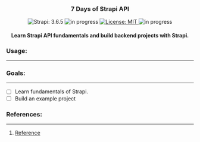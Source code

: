 <h3 align="center">
	7 Days of Strapi API
</h3>

<!-- badges -->
<p align="center">

<!-- language -->
<img src="https://img.shields.io/badge/Strapi-3.6.5-purple" alt="Strapi: 3.6.5">

<!-- inprogress or completed -->
<!-- <img src="https://img.shields.io/badge/-completed-green" alt="completed"> -->
	
<!-- inprogress or completed -->
<img src="https://img.shields.io/badge/-in%20progress-red" alt="in progress">
	
<!-- licence -->
<a href="https://github.com/ftamur/iOSPencilKitDrawApp/blob/main/LICENSE">
<img src="https://img.shields.io/badge/License-MIT-lightgrey.svg" alt="License: MIT">
</a>
	
<!-- week of year -->
<img src="https://img.shields.io/badge/week-30-green" alt="in progress">

</p>

<h4 align="center">
	Learn Strapi API fundamentals and build backend projects with Strapi.
</h4>

<h3>
Usage:
</h3><hr>

<h3>
Goals:
</h3><hr>

- [ ] Learn fundamentals of Strapi.
- [ ] Build an example project

<h3>
References:
</h3><hr>

1. [Reference]()

